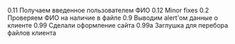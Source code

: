 0.11 Получаем введенное пользователем ФИО
0.12 Minor fixes
0.2  Проверяем ФИО на наличие в файле
0.9  Выводим alert'ом данные о клиенте
0.99 Сделали оформление сайта
0.99a Заглушка для перебора файлов клиента